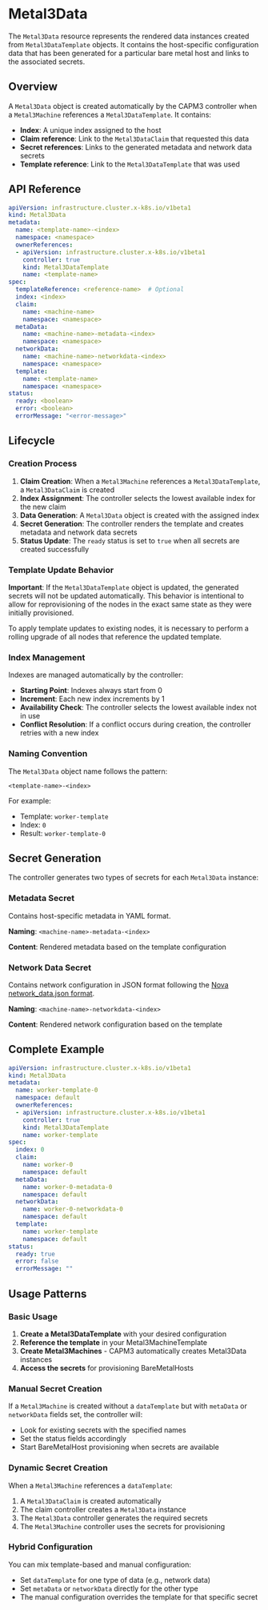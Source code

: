 # Metal3Data

The `Metal3Data` resource represents the rendered data instances created from
`Metal3DataTemplate` objects. It contains the host-specific configuration data
that has been generated for a particular bare metal host and links to the
associated secrets.

## Overview

A `Metal3Data` object is created automatically by the CAPM3 controller when a
`Metal3Machine` references a `Metal3DataTemplate`. It contains:

- **Index**: A unique index assigned to the host
- **Claim reference**: Link to the `Metal3DataClaim` that requested this data
- **Secret references**: Links to the generated metadata and network data
  secrets
- **Template reference**: Link to the `Metal3DataTemplate` that was used

## API Reference

```yaml
apiVersion: infrastructure.cluster.x-k8s.io/v1beta1
kind: Metal3Data
metadata:
  name: <template-name>-<index>
  namespace: <namespace>
  ownerReferences:
  - apiVersion: infrastructure.cluster.x-k8s.io/v1beta1
    controller: true
    kind: Metal3DataTemplate
    name: <template-name>
spec:
  templateReference: <reference-name>  # Optional
  index: <index>
  claim:
    name: <machine-name>
    namespace: <namespace>
  metaData:
    name: <machine-name>-metadata-<index>
    namespace: <namespace>
  networkData:
    name: <machine-name>-networkdata-<index>
    namespace: <namespace>
  template:
    name: <template-name>
    namespace: <namespace>
status:
  ready: <boolean>
  error: <boolean>
  errorMessage: "<error-message>"
```

## Lifecycle

### Creation Process

1. **Claim Creation**: When a `Metal3Machine` references a `Metal3DataTemplate`,
   a `Metal3DataClaim` is created
2. **Index Assignment**: The controller selects the lowest available index for
   the new claim
3. **Data Generation**: A `Metal3Data` object is created with the assigned
   index
4. **Secret Generation**: The controller renders the template and creates
   metadata and network data secrets
5. **Status Update**: The `ready` status is set to `true` when all secrets are
   created successfully

### Template Update Behavior

**Important**: If the `Metal3DataTemplate` object is updated, the generated
secrets will not be updated automatically. This behavior is intentional to
allow for reprovisioning of the nodes in the exact same state as they were
initially provisioned.

To apply template updates to existing nodes, it is necessary to perform a
rolling upgrade of all nodes that reference the updated template.

### Index Management

Indexes are managed automatically by the controller:

- **Starting Point**: Indexes always start from 0
- **Increment**: Each new index increments by 1
- **Availability Check**: The controller selects the lowest available index not
  in use
- **Conflict Resolution**: If a conflict occurs during creation, the controller
  retries with a new index

### Naming Convention

The `Metal3Data` object name follows the pattern:

```text
<template-name>-<index>
```

For example:

- Template: `worker-template`
- Index: `0`
- Result: `worker-template-0`

## Secret Generation

The controller generates two types of secrets for each `Metal3Data` instance:

### Metadata Secret

Contains host-specific metadata in YAML format.

**Naming**: `<machine-name>-metadata-<index>`

**Content**: Rendered metadata based on the template configuration

### Network Data Secret

Contains network configuration in JSON format following the
[Nova network_data.json format](https://docs.openstack.org/nova/latest/user/metadata.html#openstack-format-metadata).

**Naming**: `<machine-name>-networkdata-<index>`

**Content**: Rendered network configuration based on the template

## Complete Example

```yaml
apiVersion: infrastructure.cluster.x-k8s.io/v1beta1
kind: Metal3Data
metadata:
  name: worker-template-0
  namespace: default
  ownerReferences:
  - apiVersion: infrastructure.cluster.x-k8s.io/v1beta1
    controller: true
    kind: Metal3DataTemplate
    name: worker-template
spec:
  index: 0
  claim:
    name: worker-0
    namespace: default
  metaData:
    name: worker-0-metadata-0
    namespace: default
  networkData:
    name: worker-0-networkdata-0
    namespace: default
  template:
    name: worker-template
    namespace: default
status:
  ready: true
  error: false
  errorMessage: ""
```

## Usage Patterns

### Basic Usage

1. **Create a Metal3DataTemplate** with your desired configuration
2. **Reference the template** in your Metal3MachineTemplate
3. **Create Metal3Machines** - CAPM3 automatically creates Metal3Data
   instances
4. **Access the secrets** for provisioning BareMetalHosts

### Manual Secret Creation

If a `Metal3Machine` is created without a `dataTemplate` but with `metaData` or
`networkData` fields set, the controller will:

- Look for existing secrets with the specified names
- Set the status fields accordingly
- Start BareMetalHost provisioning when secrets are available

### Dynamic Secret Creation

When a `Metal3Machine` references a `dataTemplate`:

1. A `Metal3DataClaim` is created automatically
2. The claim controller creates a `Metal3Data` instance
3. The `Metal3Data` controller generates the required secrets
4. The `Metal3Machine` controller uses the secrets for provisioning

### Hybrid Configuration

You can mix template-based and manual configuration:

- Set `dataTemplate` for one type of data (e.g., network data)
- Set `metaData` or `networkData` directly for the other type
- The manual configuration overrides the template for that specific secret

